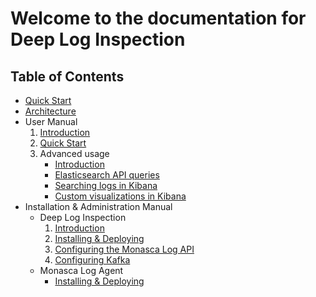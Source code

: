 Welcome to the documentation for Deep Log Inspection
====================================================

## Table of Contents

* [Quick Start](quickstart.md)
* [Architecture](architecture.md)
* User Manual
    1. [Introduction](user/introduction.md)
    2. [Quick Start](user/quickstart.md)
    3. Advanced usage
        * [Introduction](user/advanced.md)
        * [Elasticsearch API queries](user/elasticsearch.md)
        * [Searching logs in Kibana](user/kibana-logs.md)
        * [Custom visualizations in Kibana](user/kibana-visual.md)
* Installation & Administration Manual
    * Deep Log Inspection
        1. [Introduction](install/introduction.md)
        2. [Installing & Deploying](install/install.md)
        3. [Configuring the Monasca Log API](install/monasca-log-api.md)
        4. [Configuring Kafka](install/kafka.md)
    * Monasca Log Agent
        + [Installing & Deploying](install/monasca-log-agent.md)
